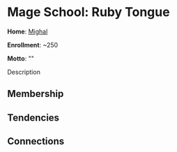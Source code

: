 # Mage School: Ruby Tongue 
**Home**: [Mighal](../../Cities/Mighal.md)

**Enrollment**: ~250

**Motto**: ""

Description

## Membership

## Tendencies

## Connections
